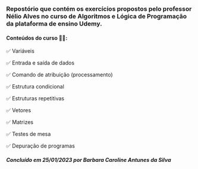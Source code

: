 ### Repostório que contém os exercícios propostos pelo professor Nélio Alves no curso de Algoritmos e Lógica de Programação da plataforma de ensino Udemy. 

#### Conteúdos do curso 👩‍💻:

✅ Variáveis

✅ Entrada e saída de dados

✅ Comando de atribuição (processamento)

✅ Estrutura condicional

✅ Estruturas repetitivas

✅ Vetores

✅ Matrizes

✅ Testes de mesa

✅ Depuração de programas

##### Concluído em 25/01/2023 por Barbara Caroline Antunes da Silva
